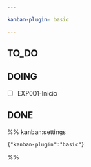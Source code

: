 ```yaml
---

kanban-plugin: basic

---
```


## TO_DO



## DOING

- [ ] EXP001-Inicio


## DONE





%% kanban:settings
```
{"kanban-plugin":"basic"}
```
%%